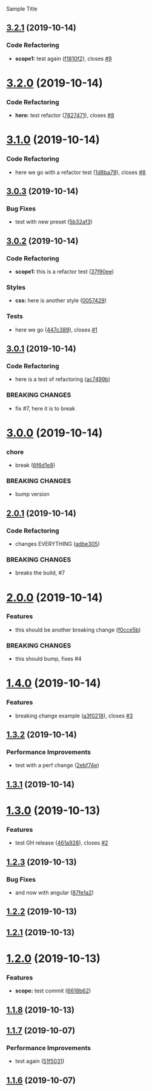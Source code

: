 Sample Title

## [3.2.1](https://github.com/LonnyGomes/conventional-commits-poc/compare/v3.2.0...v3.2.1) (2019-10-14)


### Code Refactoring

* **scope1:** test again ([f1810f2](https://github.com/LonnyGomes/conventional-commits-poc/commit/f1810f2)), closes [#9](https://github.com/LonnyGomes/conventional-commits-poc/issues/9)

# [3.2.0](https://github.com/LonnyGomes/conventional-commits-poc/compare/v3.1.0...v3.2.0) (2019-10-14)


### Code Refactoring

* **here:** test refactor ([7827471](https://github.com/LonnyGomes/conventional-commits-poc/commit/7827471)), closes [#8](https://github.com/LonnyGomes/conventional-commits-poc/issues/8)

# [3.1.0](https://github.com/LonnyGomes/conventional-commits-poc/compare/v3.0.3...v3.1.0) (2019-10-14)


### Code Refactoring

* here we go with a refactor test ([1d8ba79](https://github.com/LonnyGomes/conventional-commits-poc/commit/1d8ba79)), closes [#8](https://github.com/LonnyGomes/conventional-commits-poc/issues/8)

## [3.0.3](https://github.com/LonnyGomes/conventional-commits-poc/compare/v3.0.2...v3.0.3) (2019-10-14)


### Bug Fixes

* test with new preset ([5b32af3](https://github.com/LonnyGomes/conventional-commits-poc/commit/5b32af3))

## [3.0.2](https://github.com/LonnyGomes/conventional-commits-poc/compare/v3.0.1...v3.0.2) (2019-10-14)


### Code Refactoring

* **scope1:** this is a refactor test ([37f90ee](https://github.com/LonnyGomes/conventional-commits-poc/commit/37f90ee))


### Styles

* **css:** here is another style ([0057429](https://github.com/LonnyGomes/conventional-commits-poc/commit/0057429))


### Tests

* here we go ([447c389](https://github.com/LonnyGomes/conventional-commits-poc/commit/447c389)), closes [#1](https://github.com/LonnyGomes/conventional-commits-poc/issues/1)

## [3.0.1](https://github.com/LonnyGomes/conventional-commits-poc/compare/v3.0.0...v3.0.1) (2019-10-14)


### Code Refactoring

* here is a test of refactoring ([ac7499b](https://github.com/LonnyGomes/conventional-commits-poc/commit/ac7499b))


### BREAKING CHANGES

* fix #7, here it is to break

# [3.0.0](https://github.com/LonnyGomes/conventional-commits-poc/compare/v2.0.1...v3.0.0) (2019-10-14)


### chore

* break ([6f6d1e8](https://github.com/LonnyGomes/conventional-commits-poc/commit/6f6d1e8))


### BREAKING CHANGES

* bump version

## [2.0.1](https://github.com/LonnyGomes/conventional-commits-poc/compare/v2.0.0...v2.0.1) (2019-10-14)


### Code Refactoring

* changes EVERYTHING ([adbe305](https://github.com/LonnyGomes/conventional-commits-poc/commit/adbe305))


### BREAKING CHANGES

* breaks the build, #7

# [2.0.0](https://github.com/LonnyGomes/conventional-commits-poc/compare/v1.4.0...v2.0.0) (2019-10-14)


### Features

* this should be another breaking change ([f0cce5b](https://github.com/LonnyGomes/conventional-commits-poc/commit/f0cce5b))


### BREAKING CHANGES

* this should bump, fixes #4

# [1.4.0](https://github.com/LonnyGomes/conventional-commits-poc/compare/v1.3.2...v1.4.0) (2019-10-14)


### Features

* breaking change example ([a3f0218](https://github.com/LonnyGomes/conventional-commits-poc/commit/a3f0218)), closes [#3](https://github.com/LonnyGomes/conventional-commits-poc/issues/3)

## [1.3.2](https://github.com/LonnyGomes/conventional-commits-poc/compare/v1.3.1...v1.3.2) (2019-10-14)


### Performance Improvements

* test with a perf change ([2ebf74e](https://github.com/LonnyGomes/conventional-commits-poc/commit/2ebf74e))

## [1.3.1](https://github.com/LonnyGomes/conventional-commits-poc/compare/v1.3.0...v1.3.1) (2019-10-14)

# [1.3.0](https://github.com/LonnyGomes/conventional-commits-poc/compare/v1.2.3...v1.3.0) (2019-10-13)


### Features

* test GH release ([461a928](https://github.com/LonnyGomes/conventional-commits-poc/commit/461a928)), closes [#2](https://github.com/LonnyGomes/conventional-commits-poc/issues/2)

## [1.2.3](https://github.com/LonnyGomes/conventional-commits-poc/compare/v1.2.2...v1.2.3) (2019-10-13)


### Bug Fixes

* and now with angular ([87fe1a2](https://github.com/LonnyGomes/conventional-commits-poc/commit/87fe1a2))

## [1.2.2](https://github.com/LonnyGomes/conventional-commits-poc/compare/v1.2.1...v1.2.2) (2019-10-13)

## [1.2.1](https://github.com/LonnyGomes/conventional-commits-poc/compare/v1.2.0...v1.2.1) (2019-10-13)

# [1.2.0](https://github.com/LonnyGomes/conventional-commits-poc/compare/v1.1.8...v1.2.0) (2019-10-13)


### Features

* **scope:** test commit ([6618b62](https://github.com/LonnyGomes/conventional-commits-poc/commit/6618b62))

## [1.1.8](https://github.com/LonnyGomes/conventional-commits-poc/compare/v1.1.7...v1.1.8) (2019-10-13)

## [1.1.7](https:/Users/carpelucem/code/repos/conventional-commits-poc-bare/compare/v1.1.6...v1.1.7) (2019-10-07)


### Performance Improvements

* test again ([51f5031](https:/Users/carpelucem/code/repos/conventional-commits-poc-bare/commit/51f5031))

## [1.1.6](https:/Users/carpelucem/code/repos/conventional-commits-poc-bare/compare/v1.1.5...v1.1.6) (2019-10-07)
